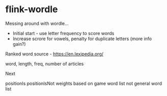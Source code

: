 # flink-wordle

Messing around with wordle...

* Initial start - use letter frequency to score words
* Increase scrore for vowels, penalty for duplicate letters (more info gain?)

Ranked word source - https://en.lexipedia.org/

word, length, freq, number of articles

Next

positionIs
positionIsNot
weights based on game word list not general word list


